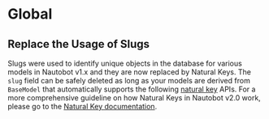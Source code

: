 # Global

## Replace the Usage of Slugs

Slugs were used to identify unique objects in the database for various models in Nautobot v1.x and they are now replaced by Natural Keys. The `slug` field can be safely deleted as long as your models are derived from `BaseModel` that automatically supports the following [natural key](https://docs.djangoproject.com/en/3.2/topics/serialization#natural-keys) APIs. For a more comprehensive guideline on how Natural Keys in Nautobot v2.0 work, please go to the [Natural Key documentation](../../../core/natural-keys.md).
